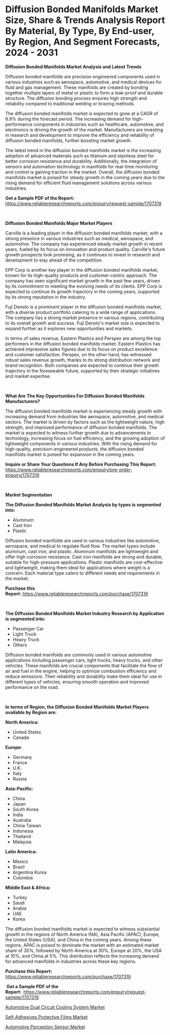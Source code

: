 <p><h1>Diffusion Bonded Manifolds Market Size, Share & Trends Analysis Report By Material, By Type, By End-user, By Region, And Segment Forecasts, 2024 - 2031</h1></p><p><strong>Diffusion Bonded Manifolds Market Analysis and Latest Trends</strong></p>
<p><p>Diffusion bonded manifolds are precision engineered components used in various industries such as aerospace, automotive, and medical devices for fluid and gas management. These manifolds are created by bonding together multiple layers of metal or plastic to form a leak-proof and durable structure. The diffusion bonding process ensures high strength and reliability compared to traditional welding or brazing methods.</p><p>The diffusion bonded manifolds market is expected to grow at a CAGR of 6.9% during the forecast period. The increasing demand for high-performance components in industries such as healthcare, automotive, and electronics is driving the growth of the market. Manufacturers are investing in research and development to improve the efficiency and reliability of diffusion bonded manifolds, further boosting market growth.</p><p>The latest trend in the diffusion bonded manifolds market is the increasing adoption of advanced materials such as titanium and stainless steel for better corrosion resistance and durability. Additionally, the integration of sensors and automation technology in manifolds for real-time monitoring and control is gaining traction in the market. Overall, the diffusion bonded manifolds market is poised for steady growth in the coming years due to the rising demand for efficient fluid management solutions across various industries.</p></p>
<p><strong>Get a Sample PDF of the Report:&nbsp;</strong> <a href="https://www.reliableresearchreports.com/enquiry/request-sample/1707319">https://www.reliableresearchreports.com/enquiry/request-sample/1707319</a></p>
<p>&nbsp;</p>
<p><strong>Diffusion Bonded Manifolds Major Market Players</strong></p>
<p><p>Carville is a leading player in the diffusion bonded manifolds market, with a strong presence in various industries such as medical, aerospace, and automotive. The company has experienced steady market growth in recent years, fueled by its focus on innovation and product quality. Carville's future growth prospects look promising, as it continues to invest in research and development to stay ahead of the competition.</p><p>EPP Corp is another key player in the diffusion bonded manifolds market, known for its high-quality products and customer-centric approach. The company has seen significant market growth in the past few years, driven by its commitment to meeting the evolving needs of its clients. EPP Corp is expected to continue its growth trajectory in the coming years, supported by its strong reputation in the industry.</p><p>Fuji Denolo is a prominent player in the diffusion bonded manifolds market, with a diverse product portfolio catering to a wide range of applications. The company has a strong market presence in various regions, contributing to its overall growth and success. Fuji Denolo's market size is expected to expand further as it explores new opportunities and markets.</p><p>In terms of sales revenue, Eastern Plastics and Perspex are among the top performers in the diffusion bonded manifolds market. Eastern Plastics has achieved impressive sales figures due to its focus on product excellence and customer satisfaction. Perspex, on the other hand, has witnessed robust sales revenue growth, thanks to its strong distribution network and brand recognition. Both companies are expected to continue their growth trajectory in the foreseeable future, supported by their strategic initiatives and market expertise.</p></p>
<p>&nbsp;</p>
<p><strong>What Are The Key Opportunities For Diffusion Bonded Manifolds Manufacturers?</strong></p>
<p><p>The diffusion bonded manifolds market is experiencing steady growth with increasing demand from industries like aerospace, automotive, and medical sectors. The market is driven by factors such as the lightweight nature, high strength, and improved performance of diffusion bonded manifolds. The market is expected to witness further growth due to advancements in technology, increasing focus on fuel efficiency, and the growing adoption of lightweight components in various industries. With the rising demand for high-quality, precision-engineered products, the diffusion bonded manifolds market is poised for expansion in the coming years.</p></p>
<p><strong>Inquire or Share Your Questions If Any Before Purchasing This Report:</strong> <a href="https://www.reliableresearchreports.com/enquiry/pre-order-enquiry/1707319">https://www.reliableresearchreports.com/enquiry/pre-order-enquiry/1707319</a></p>
<p>&nbsp;</p>
<p><strong>Market Segmentation</strong></p>
<p><strong>The Diffusion Bonded Manifolds Market Analysis by types is segmented into:</strong></p>
<p><ul><li>Aluminum</li><li>Cast Iron</li><li>Plastic</li></ul></p>
<p><p>Diffusion bonded manifolds are used in various industries like automotive, aerospace, and medical to regulate fluid flow. The market types include aluminum, cast iron, and plastic. Aluminum manifolds are lightweight and offer high corrosion resistance. Cast iron manifolds are strong and durable, suitable for high-pressure applications. Plastic manifolds are cost-effective and lightweight, making them ideal for applications where weight is a concern. Each material type caters to different needs and requirements in the market.</p></p>
<p><strong>Purchase this Report:&nbsp;</strong><a href="https://www.reliableresearchreports.com/purchase/1707319">https://www.reliableresearchreports.com/purchase/1707319</a></p>
<p>&nbsp;</p>
<p><strong>The Diffusion Bonded Manifolds Market Industry Research by Application is segmented into:</strong></p>
<p><ul><li>Passenger Car</li><li>Light Truck</li><li>Heavy Truck</li><li>Others</li></ul></p>
<p><p>Diffusion bonded manifolds are commonly used in various automotive applications including passenger cars, light trucks, heavy trucks, and other vehicles. These manifolds are crucial components that facilitate the flow of air and fuel in the engine, helping to optimize combustion efficiency and reduce emissions. Their reliability and durability make them ideal for use in different types of vehicles, ensuring smooth operation and improved performance on the road.</p></p>
<p>&nbsp;</p>
<p><strong>In terms of Region, the Diffusion Bonded Manifolds Market Players available by Region are:</strong></p>
<p>
    <p> <strong> North America: </strong>
        <ul>
            <li>United States</li>
            <li>Canada</li>
        </ul>
        </p> 
    <p> <strong> Europe: </strong>
        <ul>
            <li>Germany</li>
            <li>France</li>
            <li>U.K.</li>
            <li>Italy</li>
            <li>Russia</li>
        </ul>
        </p> 
    <p> <strong> Asia-Pacific: </strong>
        <ul>
            <li>China</li>
            <li>Japan</li>
            <li>South Korea</li>
            <li>India</li>
            <li>Australia</li>
            <li>China Taiwan</li>
            <li>Indonesia</li>
            <li>Thailand</li>
            <li>Malaysia</li>
        </ul>
        </p> 
    <p> <strong> Latin America: </strong>
        <ul>
            <li>Mexico</li>
            <li>Brazil</li>
            <li>Argentina Korea</li>
            <li>Colombia</li>
        </ul>
        </p> 
    <p> <strong> Middle East & Africa: </strong>
        <ul>
            <li>Turkey</li>
            <li>Saudi</li>
            <li>Arabia</li>
            <li>UAE</li>
            <li>Korea</li>
        </ul>
    </p>
    </p>
<p><p>The diffusion bonded manifolds market is expected to witness substantial growth in the regions of North America (NA), Asia Pacific (APAC), Europe, the United States (USA), and China in the coming years. Among these regions, APAC is poised to dominate the market with an estimated market share of 35%, followed by North America at 30%, Europe at 20%, the USA at 10%, and China at 5%. This distribution reflects the increasing demand for advanced manifolds in industries across these key regions.</p></p>
<p><strong>Purchase this Report: </strong><a href="https://www.reliableresearchreports.com/purchase/1707319">https://www.reliableresearchreports.com/purchase/1707319</a></p>
<p>&nbsp;<strong>Get a Sample PDF of the Report:&nbsp;&nbsp;</strong><a href="https://www.reliableresearchreports.com/enquiry/request-sample/1707319">https://www.reliableresearchreports.com/enquiry/request-sample/1707319</a></p>
<p><strong></strong></p>
<p><p><a href="https://view.publitas.com/reportprime-1/automotive-dual-circuit-cooling-system-market-offer-valuable-insights-into-market-size-market-share-market-trends-and-projections-spanning-from-2023-to-2030/">Automotive Dual Circuit Cooling System Market</a></p><p><a href="https://view.publitas.com/reportprime-1/self-adhesives-protective-films-market-provides-detailed-segmentation-of-this-market-based-on-type-application-and-region-and-forecast-for-the-period-from-2023-2030/">Self-Adhesives Protective Films Market</a></p><p><a href="https://view.publitas.com/reportprime-1/automotive-perception-sensor-market-size-growing-and-forecasted-for-period-from-2023-2030-and-provides-complete-market-analysis-of-this-market/">Automotive Perception Sensor Market</a></p></p>